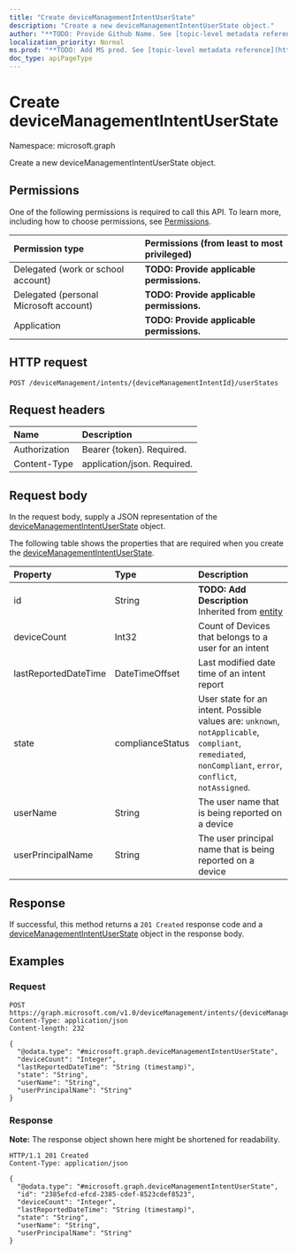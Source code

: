 ```yaml
---
title: "Create deviceManagementIntentUserState"
description: "Create a new deviceManagementIntentUserState object."
author: "**TODO: Provide Github Name. See [topic-level metadata reference](https://msgo.azurewebsites.net/add/document/guidelines/metadata.html#topic-level-metadata)**"
localization_priority: Normal
ms.prod: "**TODO: Add MS prod. See [topic-level metadata reference](https://msgo.azurewebsites.net/add/document/guidelines/metadata.html#topic-level-metadata)**"
doc_type: apiPageType
---
```


# Create deviceManagementIntentUserState
Namespace: microsoft.graph



Create a new deviceManagementIntentUserState object.

## Permissions
One of the following permissions is required to call this API. To learn more, including how to choose permissions, see [Permissions](/graph/permissions-reference).

|Permission type|Permissions (from least to most privileged)|
|:---|:---|
|Delegated (work or school account)|**TODO: Provide applicable permissions.**|
|Delegated (personal Microsoft account)|**TODO: Provide applicable permissions.**|
|Application|**TODO: Provide applicable permissions.**|

## HTTP request

<!-- {
  "blockType": "ignored"
}
-->
``` http
POST /deviceManagement/intents/{deviceManagementIntentId}/userStates
```

## Request headers
|Name|Description|
|:---|:---|
|Authorization|Bearer {token}. Required.|
|Content-Type|application/json. Required.|

## Request body
In the request body, supply a JSON representation of the [deviceManagementIntentUserState](../resources/devicemanagementintentuserstate.md) object.

The following table shows the properties that are required when you create the [deviceManagementIntentUserState](../resources/devicemanagementintentuserstate.md).

|Property|Type|Description|
|:---|:---|:---|
|id|String|**TODO: Add Description** Inherited from [entity](../resources/entity.md)|
|deviceCount|Int32|Count of Devices that belongs to a user for an intent|
|lastReportedDateTime|DateTimeOffset|Last modified date time of an intent report|
|state|complianceStatus|User state for an intent. Possible values are: `unknown`, `notApplicable`, `compliant`, `remediated`, `nonCompliant`, `error`, `conflict`, `notAssigned`.|
|userName|String|The user name that is being reported on a device|
|userPrincipalName|String|The user principal name that is being reported on a device|



## Response

If successful, this method returns a `201 Created` response code and a [deviceManagementIntentUserState](../resources/devicemanagementintentuserstate.md) object in the response body.

## Examples

### Request
<!-- {
  "blockType": "request",
  "name": "create_devicemanagementintentuserstate_from_"
}
-->
``` http
POST https://graph.microsoft.com/v1.0/deviceManagement/intents/{deviceManagementIntentId}/userStates
Content-Type: application/json
Content-length: 232

{
  "@odata.type": "#microsoft.graph.deviceManagementIntentUserState",
  "deviceCount": "Integer",
  "lastReportedDateTime": "String (timestamp)",
  "state": "String",
  "userName": "String",
  "userPrincipalName": "String"
}
```


### Response
**Note:** The response object shown here might be shortened for readability.
<!-- {
  "blockType": "response",
  "truncated": true,
  "@odata.type": "microsoft.graph.deviceManagementIntentUserState"
}
-->
``` http
HTTP/1.1 201 Created
Content-Type: application/json

{
  "@odata.type": "#microsoft.graph.deviceManagementIntentUserState",
  "id": "2385efcd-efcd-2385-cdef-8523cdef8523",
  "deviceCount": "Integer",
  "lastReportedDateTime": "String (timestamp)",
  "state": "String",
  "userName": "String",
  "userPrincipalName": "String"
}
```

